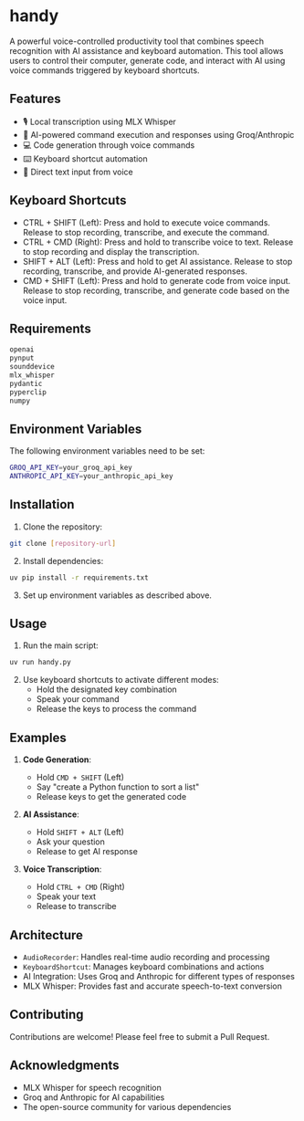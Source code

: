 # handy

A powerful voice-controlled productivity tool that combines speech recognition with AI assistance and keyboard automation. This tool allows users to control their computer, generate code, and interact with AI using voice commands triggered by keyboard shortcuts.

## Features

- 🎙️ Local transcription using MLX Whisper
- 🤖 AI-powered command execution and responses using Groq/Anthropic
- 💻 Code generation through voice commands
- ⌨️ Keyboard shortcut automation
- 📝 Direct text input from voice

## Keyboard Shortcuts

- CTRL + SHIFT (Left): Press and hold to execute voice commands. Release to stop recording, transcribe, and execute the command.
- CTRL + CMD (Right): Press and hold to transcribe voice to text. Release to stop recording and display the transcription.
- SHIFT + ALT (Left): Press and hold to get AI assistance. Release to stop recording, transcribe, and provide AI-generated responses.
- CMD + SHIFT (Left): Press and hold to generate code from voice input. Release to stop recording, transcribe, and generate code based on the voice input.

## Requirements

```python
openai
pynput
sounddevice
mlx_whisper
pydantic
pyperclip
numpy
```

## Environment Variables

The following environment variables need to be set:

```bash
GROQ_API_KEY=your_groq_api_key
ANTHROPIC_API_KEY=your_anthropic_api_key
```

## Installation

1. Clone the repository:
```bash
git clone [repository-url]
```

2. Install dependencies:
```bash
uv pip install -r requirements.txt
```

3. Set up environment variables as described above.

## Usage

1. Run the main script:
```bash
uv run handy.py
```

2. Use keyboard shortcuts to activate different modes:
   - Hold the designated key combination
   - Speak your command
   - Release the keys to process the command

## Examples

1. **Code Generation**:
   - Hold `CMD + SHIFT` (Left)
   - Say "create a Python function to sort a list"
   - Release keys to get the generated code

2. **AI Assistance**:
   - Hold `SHIFT + ALT` (Left)
   - Ask your question
   - Release to get AI response

3. **Voice Transcription**:
   - Hold `CTRL + CMD` (Right)
   - Speak your text
   - Release to transcribe

## Architecture

- `AudioRecorder`: Handles real-time audio recording and processing
- `KeyboardShortcut`: Manages keyboard combinations and actions
- AI Integration: Uses Groq and Anthropic for different types of responses
- MLX Whisper: Provides fast and accurate speech-to-text conversion

## Contributing

Contributions are welcome! Please feel free to submit a Pull Request.

## Acknowledgments

- MLX Whisper for speech recognition
- Groq and Anthropic for AI capabilities
- The open-source community for various dependencies